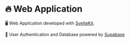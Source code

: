 # :fire: Web Application

:desktop_computer: Web Application developed with [SvelteKit](https://kit.svelte.dev).

:bust_in_silhouette: User Authentication and Database powered by [Supabase](https://supabase.com)
